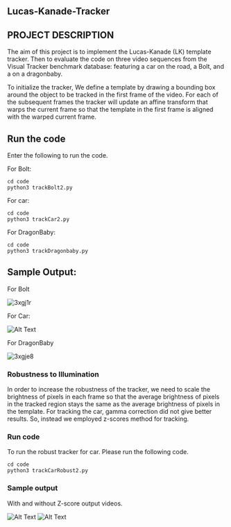 ## Lucas-Kanade-Tracker

## PROJECT DESCRIPTION

The aim of this project is to implement the Lucas-Kanade (LK) template tracker. Then to evaluate the code on three video sequences from the Visual Tracker benchmark database: featuring a car on the road, a Bolt, and a  on a dragonbaby.


To initialize the tracker, We define a template by drawing a bounding box around the object to be tracked in the first frame of the video. For each of the subsequent frames the tracker will update an affine transform that warps the current frame so that the template in the first frame is aligned with the warped current frame.

## Run the code

Enter the following to run the code.

For Bolt:
```
cd code
python3 trackBolt2.py
```
For car:
```
cd code
python3 trackCar2.py
```
For DragonBaby:
```
cd code
python3 trackDragonbaby.py
```

## Sample Output:
For Bolt

![3xgj1r](https://user-images.githubusercontent.com/55011289/79813555-fb49f200-8349-11ea-9a86-f0db137c8a59.gif)

For Car:

![Alt Text](gif/car.gif)


For DragonBaby

![3xgje8](https://user-images.githubusercontent.com/55011289/79813700-5c71c580-834a-11ea-8566-ec8e4c476efd.gif)




### Robustness to Illumination
In order to increase the robustness of the tracker, we need to scale the brightness of pixels in each frame so that the average brightness of pixels in the tracked region stays the same as the average brightness of pixels in the template. For tracking the car, gamma correction did not give better results. So, instead we employed z-scores method for tracking.

### Run code
To run the robust tracker for car. Please run the following code.
```
cd code
python3 trackCarRobust2.py
```
### Sample output
With and without Z-score output videos. 

![Alt Text](gif/car2.gif)
![Alt Text](gif/car1.gif) 